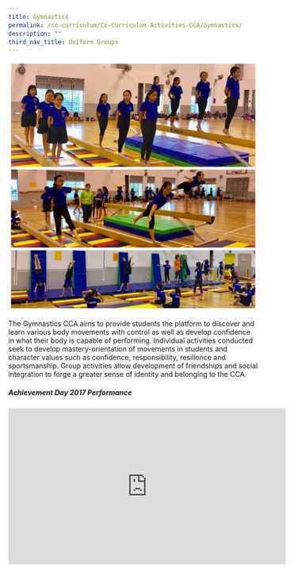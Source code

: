 ```yaml
---
title: Gymnastics
permalink: /co-curriculum/Co-Curriculum-Activities-CCA/Gymnastics/
description: ""
third_nav_title: Uniform Groups​
---
```

![](/images/Gymnastics%20CCA.jpeg)

The Gymnastics CCA aims to provide students the platform to discover and learn various body movements with control as well as develop confidence in what their body is capable of performing. Individual activities conducted seek to develop mastery-orientation of movements in students and character values such as confidence, responsibility, resilience and sportsmanship. Group activities allow development of friendships and social integration to forge a greater sense of identity and belonging to the CCA.

##### Achievement Day 2017 Performance

<iframe width="560" height="315" src="https://www.youtube.com/embed/sCimPJLlv5A" title="YouTube video player" frameborder="0" allow="accelerometer; autoplay; clipboard-write; encrypted-media; gyroscope; picture-in-picture" allowfullscreen=""></iframe>
